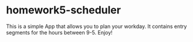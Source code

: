 # homework5-scheduler
This is a simple App that allows you to plan your workday. 
It contains entry segments for the hours between 9-5. 
Enjoy!